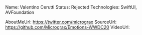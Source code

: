 Name: Valentino Cerutti
Status: Rejected
Technologies: SwiftUI, AVFoundation

AboutMeUrl: https://twitter.com/micrograx
SourceUrl: https://github.com/Micrograx/Emotions-WWDC20
VideoUrl: 

<!---
EXAMPLE
Name: John Appleseed
Status: Submitted <or> Winner <or> Distinguished <or> Rejected
Technologies: SwiftUI, RealityKit, CoreGraphic

AboutMeUrl: https://linkedin.com/in/johnappleseed
SourceUrl: https://github.com/johnappleseed/wwdc2025
VideoUrl: https://youtu.be/ABCDE123456
-->
